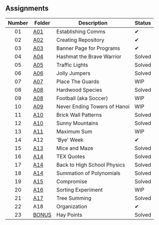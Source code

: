 ## Assignments

| Number | Folder | Description | Status |
| :----: | ------ | ----------- | ------ |
| 01 | [A01](./A01) | Establishing Comms | ✔ |
| 02 | [A02](./A02) | Creating Repository | ✔ |
| 03 | [A03](./A03) | Banner Page for Programs | ✔ |
| 04 | [A04](./A04/P10055) | Hashmat the Brave Warrior | Solved |
| 05 | [A05](./A05/P161) | Traffic Lights | Solved |
| 06 | [A06](./A06/P10038) | Jolly Jumpers | Solved |
| 07 | [A07](./A07/P11080) | Place The Guards | WIP |
| 08 | [A08](./A08/P10226) | Hardwood Species | Solved |
| 09 | [A08](./A08/P10194) | Football (aka Soccer) | WIP |
| 10 | [A09](./A09/P10017) | Never Ending Towers of Hanoi | WIP |
| 11 | [A10](./A10/P900) | Brick Wall Patterns | Solved |
| 12 | [A10](./A10/P920) | Sunny Mountains | Solved |
| 13 | [A11](./A11) | Maximum Sum | WIP |
| 14 | A12 | 'Bye' Week | ✔ |
| 15 | [A13](./A13/P1112) | Mice and Maze | Solved |
| 16 | [A14](./A14/P272) | TEX Quotes | Solved |
| 17 | [A14](./A14/P10071) | Back to High School Physics | Solved |
| 18 | [A14](./A14/P10302) | Summation of Polynomials | Solved |
| 19 | [A15](./A15/P531) | Compromise | Solved |
| 20 | [A16](./A16) | Sorting Experiment | WIP |
| 21 | [A17](./A17/P112) | Tree Summing | Solved |
| 22 | A18 | Organization | ✔ |
| 23 | [BONUS](./BONUS_PROGRAMS/P10295) | Hay Points | Solved |
